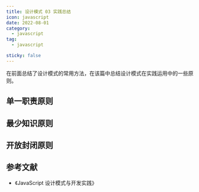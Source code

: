 ```yaml
---
title: 设计模式 03 实践总结
icon: javascript
date: 2022-08-01
category:
  - javascript
tag:
  - javascript

sticky: false
---
```


在前面总结了设计模式的常用方法，在该篇中总结设计模式在实践运用中的一些原则。

## 单一职责原则

## 最少知识原则

## 开放封闭原则

## 参考文献

- 《JavaScript 设计模式与开发实践》
